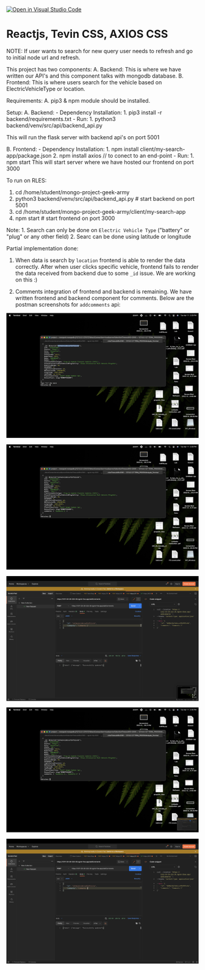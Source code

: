 [![Open in Visual Studio Code](https://classroom.github.com/assets/open-in-vscode-c66648af7eb3fe8bc4f294546bfd86ef473780cde1dea487d3c4ff354943c9ae.svg)](https://classroom.github.com/online_ide?assignment_repo_id=10443005&assignment_repo_type=AssignmentRepo)

# Reactjs, Tevin CSS, AXIOS CSS

NOTE: If user wants to search for new query user needs to refresh and go to initial node url and refresh.

This project has two components:
A. Backend: This is where we have written our API's and this component talks with mongodb database.
B. Frontend: This is where users search for the vehicle based on ElectricVehicleType or location.

Requirements:
A. pip3 & npm module should be installed.

Setup:
A. Backend: - Dependency Installation: 1. pip3 install -r backend/requirements.txt - Run: 1. python3 backend/venv/src/api/backend_api.py

This will run the flask server with backend api's on port 5001

B. Frontend: - Dependency Installation: 1. npm install client/my-search-app/package.json 2. npm install axios // to conect to an end-point - Run: 1. npm start
This will start server where we have hosted our frontend on port 3000

To run on RLES:

1. cd /home/student/mongo-project-geek-army
2. python3 backend/venv/src/api/backend_api.py # start backend on port 5001
3. cd /home/student/mongo-project-geek-army/client/my-search-app
4. npm start # start frontend on port 3000

Note: 1. Search can only be done on `Electric Vehicle Type` ("battery" or "plug" or any other field) 2. Searc can be done using latitude or longitude

Partial implementation done:

1. When data is search by `location` frontend is able to render the data correctly. After when user clicks specific vehicle, frontend fails to render the data received from backend due to some `_id` issue. We are working on this :)

2. Comments integration of frontend and backend is remaining. We have written frontend and backend component for comments.
   Below are the postman screenshots for `addcomments` api:

![og](og.png)

![onedb](onedb.png)

![oneresponse](oneresponse.png)

![aftersecond](aftersecond.png)

![twpresponse](tworesponse.png)

